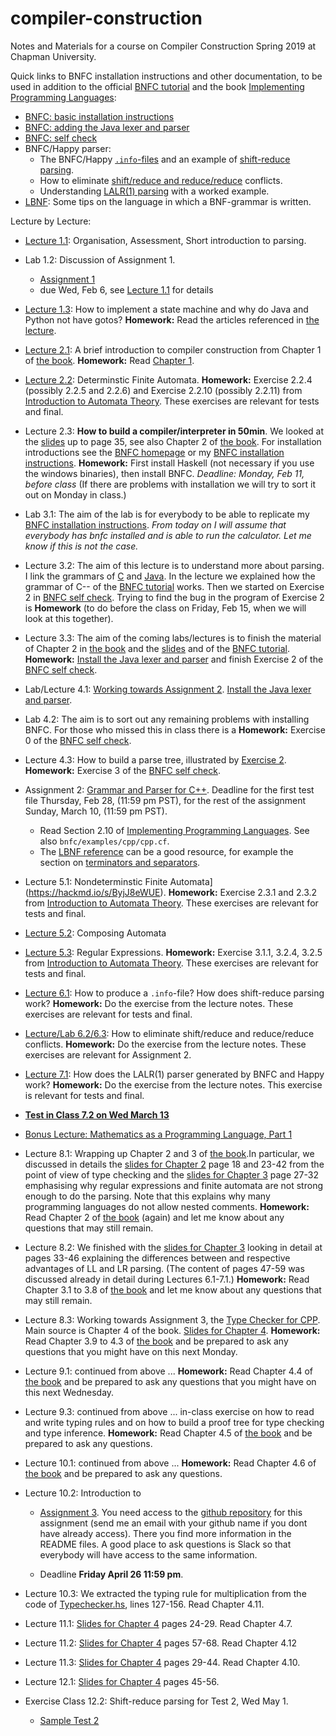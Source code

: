 # compiler-construction
Notes and Materials for a course on Compiler Construction Spring 2019 at Chapman University.

Quick links to BNFC installation instructions and other documentation, to be used in addition to the official [BNFC tutorial](http://bnfc.digitalgrammars.com/tutorial/bnfc-tutorial.html) and the  book [Implementing Programming Languages](http://www.grammaticalframework.org/ipl-book/):

- [BNFC: basic installation instructions](https://github.com/alexhkurz/compiler-construction/blob/master/BNFC-installation.md)
- [BNFC: adding the Java lexer and parser](https://github.com/alexhkurz/compiler-construction/blob/master/BNFC-installation-java.md)
- [BNFC: self check](https://github.com/alexhkurz/compiler-construction/blob/master/BNFC-example.md)
- BNFC/Happy parser:
  - The BNFC/Happy [`.info`-files](https://hackmd.io/s/ryllVQdIN#How-to-create-the-info-file-of-a-Happy-parser) and an example of [shift-reduce parsing](https://hackmd.io/s/ryllVQdIN).
  - How to eliminate [shift/reduce and reduce/reduce](https://hackmd.io/s/rJoVGDh84) conflicts.
  - Understanding [LALR(1) parsing](https://hackmd.io/s/S11sLzo84) with a worked example.
- [LBNF](https://hackmd.io/s/SyJowOgD4): Some tips on the language in which a BNF-grammar is written.
  
Lecture by Lecture:

- [Lecture 1.1](lecture-1.1.md): Organisation, Assessment, Short introduction to parsing.

- Lab 1.2: Discussion of Assignment 1.
  - [Assignment 1](https://hackmd.io/s/HyaDeaXzN#) 
  - due Wed, Feb 6, see [Lecture 1.1](lecture-1.1.md) for details

- [Lecture 1.3](https://hackmd.io/s/S110eS-VE#): How to implement a state machine and why do Java and Python not have gotos? **Homework:** Read the articles referenced in [the lecture](https://hackmd.io/s/S110eS-VE).

- [Lecture 2.1](http://www.grammaticalframework.org/ipl-book/slides/1-slides-ipl-book.pdf): A brief introduction to compiler construction from Chapter 1 of [the book](http://www.grammaticalframework.org/ipl-book/). **Homework:** Read [Chapter 1](http://www.cse.chalmers.se/edu/year/2012/course/DAT150/lectures/plt-book.pdf).

- [Lecture 2.2](lecture-2.2.md): Determinstic Finite Automata. **Homework:** Exercise 2.2.4 (possibly 2.2.5 and 2.2.6) and Exercise 2.2.10 (possibly 2.2.11) from [Introduction to Automata Theory]( https://mcdtu.files.wordpress.com/2017/03/introduction-to-automata-theory.pdf). These exercises are relevant for tests and final.

- Lecture 2.3: **How to build a compiler/interpreter in 50min**. We looked at the [slides](http://www.grammaticalframework.org/ipl-book/slides/2-slides-ipl-book.pdf) up to page 35, see also Chapter 2 of [the book](http://www.cse.chalmers.se/edu/year/2012/course/DAT150/lectures/plt-book.pdf). For installation  introductions see the [BNFC homepage](http://bnfc.digitalgrammars.com) or my [BNFC installation instructions](https://github.com/alexhkurz/compiler-construction/blob/master/BNFC-installation.md). **Homework:** First install Haskell (not necessary if you use the windows binaries), then install BNFC. *Deadline: Monday, Feb 11, before class* (If there are problems with installation we will try to sort it out on Monday in class.)

- Lab 3.1: The aim of the lab is for everybody to be able to replicate my [BNFC installation instructions](https://github.com/alexhkurz/compiler-construction/blob/master/BNFC-installation.md). *From today on I will assume that everybody has bnfc installed and is able to run the calculator. Let me know if this is not the case.*

- Lecture 3.2: The aim of this lecture is to understand more about parsing. I link the grammars of [C](https://cs.wmich.edu/~gupta/teaching/cs4850/sumII06/The%20syntax%20of%20C%20in%20Backus-Naur%20form.htm) and [Java](https://docs.oracle.com/javase/specs/jls/se11/html/jls-19.html). In the lecture we explained how the grammar of C-- of the [BNFC tutorial](http://bnfc.digitalgrammars.com/tutorial/bnfc-tutorial.html) works. Then we started on Exercise 2 in  [BNFC self check](https://github.com/alexhkurz/compiler-construction/blob/master/BNFC-example.md). Trying to find the bug in the program of Exercise 2 is **Homework** (to do before the class on Friday, Feb 15, when we will look at this together).

- Lecture 3.3: The aim of the coming labs/lectures is to finish the material of Chapter 2 in [the book](http://www.cse.chalmers.se/edu/year/2012/course/DAT150/lectures/plt-book.pdf) and the [slides](http://www.grammaticalframework.org/ipl-book/slides/2-slides-ipl-book.pdf) and of the [BNFC tutorial](http://bnfc.digitalgrammars.com/tutorial/bnfc-tutorial.html). **Homework:**  [Install the Java lexer and parser](https://github.com/alexhkurz/compiler-construction/blob/master/BNFC-installation-java.md) and finish Exercise 2 of the [BNFC self check](https://github.com/alexhkurz/compiler-construction/blob/master/BNFC-example.md).

- Lab/Lecture 4.1: [Working towards Assignment 2](http://www.grammaticalframework.org/ipl-book/assignments/assignment1/assignment1.html).
[Install the Java lexer and parser](https://github.com/alexhkurz/compiler-construction/blob/master/BNFC-installation-java.md).

- Lab 4.2: The aim is to sort out any remaining problems with installing BNFC. For those who missed this in class there is a **Homework:** Exercise 0 of the [BNFC self check](https://github.com/alexhkurz/compiler-construction/blob/master/BNFC-example.md).

- Lecture 4.3: How to build a parse tree, illustrated by [Exercise 2](https://github.com/alexhkurz/compiler-construction/blob/master/BNFC-example.md). **Homework:** Exercise 3 of the [BNFC self check](https://github.com/alexhkurz/compiler-construction/blob/master/BNFC-example.md).

- Assignment 2: [Grammar and Parser for C++](http://www.grammaticalframework.org/ipl-book/assignments/assignment1/assignment1.html). Deadline for the first test file Thursday, Feb 28, (11:59 pm PST), for the rest of the assignment Sunday, March 10, (11:59 pm PST).  

  - Read Section 2.10 of [Implementing Programming Languages](http://www.cse.chalmers.se/edu/year/2012/course/DAT150/lectures/plt-book.pdf). See also `bnfc/examples/cpp/cpp.cf`.
  - The [LBNF reference](https://bnfc.readthedocs.io/en/latest/lbnf.html#lbnf-in-a-nutshell) can be a good resource, for example the section on [terminators and separators](https://bnfc.readthedocs.io/en/latest/lbnf.html#terminator).

- Lecture 5.1: Nondeterminstic Finite Automata](https://hackmd.io/s/ByjJ8eWUE). **Homework:** Exercise 2.3.1 and 2.3.2 from [Introduction to Automata Theory]( https://mcdtu.files.wordpress.com/2017/03/introduction-to-automata-theory.pdf). These exercises are relevant for tests and final.
  
- [Lecture 5.2](https://hackmd.io/s/SJv6u2GL4#): Composing Automata

- [Lecture 5.3](https://hackmd.io/s/rkA6Af484#): Regular Expressions. **Homework:** Exercise 3.1.1, 3.2.4, 3.2.5 from [Introduction to Automata Theory]( https://mcdtu.files.wordpress.com/2017/03/introduction-to-automata-theory.pdf). These exercises are relevant for tests and final.

- [Lecture 6.1](https://hackmd.io/s/ryllVQdIN#): How to produce a `.info`-file? How does shift-reduce parsing work?  **Homework:** Do the exercise from the lecture notes. These exercises are relevant for tests and final.

- [Lecture/Lab 6.2/6.3](https://hackmd.io/s/rJoVGDh84#): How to eliminate shift/reduce and reduce/reduce conflicts. **Homework:** Do the exercise from the lecture notes. These exercises are relevant for Assignment 2.

- [Lecture 7.1](https://hackmd.io/s/S11sLzo84#): How does the LALR(1) parser generated by BNFC and Happy work?  **Homework:** Do the exercise from the lecture notes. This exercise is relevant for tests and final.

- [**Test in Class 7.2 on Wed March 13**](https://hackmd.io/s/ry_CIrSwE)
  
- [Bonus Lecture: Mathematics as a Programming Language, Part 1](https://hackmd.io/s/ByGLTvFDE)

- Lecture 8.1: Wrapping up Chapter 2 and 3 of [the book](http://www.cse.chalmers.se/edu/year/2012/course/DAT150/lectures/plt-book.pdf).In particular, we discussed in details the  [slides for Chapter 2](http://www.grammaticalframework.org/ipl-book/slides/2-slides-ipl-book.pdf) page 18 and 23-42 from the point of view of type checking and the [slides for Chapter 3](http://www.grammaticalframework.org/ipl-book/slides/3-slides-ipl-book.pdf) page 27-32 emphasising why regular expressions and finite automata are not strong enough to do the parsing. Note that this explains why many programming languages do not allow nested comments. **Homework:** Read Chapter 2 of [the book](http://www.grammaticalframework.org/ipl-book/) (again) and let me know about any questions that may still remain.

- Lecture 8.2: We finished with the [slides for Chapter 3](http://www.grammaticalframework.org/ipl-book/slides/3-slides-ipl-book.pdf) looking in detail at pages 33-46 explaining the differences between and respective advantages of LL and LR parsing. (The content of pages 
47-59 was discussed already in detail during Lectures 6.1-7.1.) **Homework:** Read Chapter 3.1 to 3.8 of [the book](http://www.grammaticalframework.org/ipl-book/) and let me know about any questions that may still remain.

- Lecture 8.3: Working towards Assignment 3, the [Type Checker for CPP](http://www.grammaticalframework.org/ipl-book/assignments/assignment2/assignment2.html). Main source is Chapter 4 of the book. [Slides for Chapter 4](http://www.grammaticalframework.org/ipl-book/slides/4-slides-ipl-book.pdf). **Homework:** Read Chapter 3.9 to 4.3 of [the book](http://www.grammaticalframework.org/ipl-book/) and be prepared to ask any questions that you might have  on this next Monday.

- Lecture 9.1: continued from above ...  **Homework:** Read Chapter 4.4 of [the book](http://www.grammaticalframework.org/ipl-book/) and be prepared to ask any questions that you might have  on this next Wednesday.

- Lecture 9.3: continued from above ...  in-class exercise on how to read and write typing rules and on how to build a proof tree for type checking and type inference. **Homework:** Read Chapter 4.5 of [the book](http://www.grammaticalframework.org/ipl-book/) and be prepared to ask any questions.

- Lecture 10.1: continued from above ... **Homework:** Read Chapter 4.6 of [the book](http://www.grammaticalframework.org/ipl-book/) and be prepared to ask any questions.

- Lecture 10.2: Introduction to 

  - [Assignment 3](http://www.grammaticalframework.org/ipl-book/assignments/assignment2/assignment2.html). You need access to the [github repository](https://github.com/ChapmanCPSC/compiler-assignments) for this assignment (send me an email with your github name if you dont have already access). There you find more information in the README files. A good place to ask questions is Slack so that everybody will have access to the same information.
  
  - Deadline **Friday April 26 11:59 pm**.

  
- Lecture 10.3: We extracted the typing rule for multiplication from the code of [Typechecker.hs](https://github.com/ChapmanCPSC/compiler-assignments/blob/master/Typechecker/Haskell/src/TypeChecker.hs), lines 127-156. Read Chapter 4.11.

- Lecture 11.1: [Slides for Chapter 4](http://www.grammaticalframework.org/ipl-book/slides/4-slides-ipl-book.pdf) pages 24-29. Read Chapter 4.7.

- Lecture 11.2: [Slides for Chapter 4](http://www.grammaticalframework.org/ipl-book/slides/4-slides-ipl-book.pdf) pages 57-68. Read Chapter 4.12

- Lecture 11.3: [Slides for Chapter 4](http://www.grammaticalframework.org/ipl-book/slides/4-slides-ipl-book.pdf) pages 29-44. Read Chapter 4.10.

- Lecture 12.1: [Slides for Chapter 4](http://www.grammaticalframework.org/ipl-book/slides/4-slides-ipl-book.pdf) pages 45-56. 

- Exercise Class 12.2: Shift-reduce parsing for Test 2, Wed May 1.
  - [Sample Test 2](https://hackmd.io/s/SklvVeAc4)



